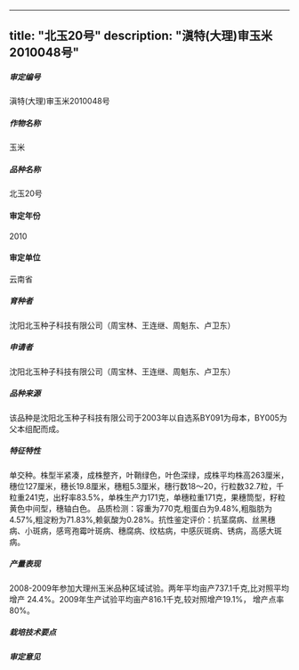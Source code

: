 
---
title: "北玉20号"
description: "滇特(大理)审玉米2010048号"
---
##### 审定编号 
滇特(大理)审玉米2010048号

##### 作物名称
玉米

##### 品种名称
北玉20号

#### 审定年份
2010	

#### 审定单位
云南省

##### 育种者
沈阳北玉种子科技有限公司（周宝林、王连继、周魁东、卢卫东）

##### 申请者
沈阳北玉种子科技有限公司（周宝林、王连继、周魁东、卢卫东）

##### 品种来源
该品种是沈阳北玉种子科技有限公司于2003年以自选系BY091为母本，BY005为父本组配而成。

##### 特征特性
单交种。株型半紧凑，成株整齐，叶鞘绿色，叶色深绿，成株平均株高263厘米，穗位127厘米，穗长19.8厘米，穗粗5.3厘米，穗行数18～20，行粒数32.7粒，千粒重241克，出籽率83.5%，单株生产力171克，单穗粒重171克，果穗筒型，籽粒黄色中间型，穗轴白色。 品质检测：容重为770克,粗蛋白为9.48%,粗脂肪为4.57%,粗淀粉为71.83%,赖氨酸为0.28%。抗性鉴定评价：抗茎腐病、丝黑穗病、小斑病，感弯孢霉叶斑病、穗腐病、纹枯病，中感灰斑病、锈病，高感大斑病。

##### 产量表现
2008-2009年参加大理州玉米品种区域试验。两年平均亩产737.1千克,比对照平均增产 24.4%。2009年生产试验平均亩产816.1千克,较对照增产19.1%， 增产点率80%。

##### 栽培技术要点


##### 审定意见



